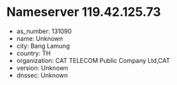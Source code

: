 # Nameserver 119.42.125.73

* as_number: 131090
* name: Unknown
* city: Bang Lamung
* country: TH
* organization: CAT TELECOM Public Company Ltd,CAT
* version: Unknown
* dnssec: Unknown
